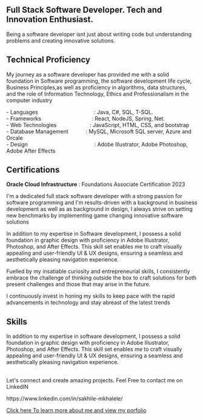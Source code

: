 <h2>Full Stack Software Developer. Tech and Innovation Enthusiast.</h2>

<p>
    Being a software developer isnt just about writing code but understanding problems and creating innovative solutions.
</p>

<p>
    <h2> Technical Proficiency </h2> 
    <p>
    My journey as a software developer has provided me with a solid foundation in Software programming, the software development life cycle, Business Principles,as well as proficiency in algorithms, data structures, and the role of Information Technology, Ethics and Professionalism in the computer industry
    </p>
    - Languages              : Java, C#, SQL, T-SQL.
    <br>
    - Frameworks             : React, NodeJS, Spring, Net.
    <br>
    - Web Technologies       : JavaScript, HTML, CSS, and bootstrap
    <br>
    - Database Management    : MySQL,  Microsoft SQL server, Azure and Orcale
    <br>
   -  Design                 : Adobe Illustrator, Adobe Photoshop, Adobe After Effects
    
</p>

<p>
    
<h2>
    Certifications
</h2>
<p>
    <strong>Oracle Cloud Infrastructure</strong> : Foundations Associate Certification 2023
</p>
    
</p>

<p>
    I'm a dedicated full stack software developer with a strong passion for software programming and I'm results-driven with a background in business development as well as as background in design, I always strive on setting new benchmarks by implementing game changing innovative software solutions
</p>
<p>
    In addition to my expertise in Software development, I possess a solid foundation in graphic design with proficiency in Adobe Illustrator, Photoshop, and After Effects. This skill set enables me to craft visually appealing and user-friendly UI & UX designs, ensuring a seamless and aesthetically pleasing navigation experience.
</p>
<p>
    Fuelled by my insatiable curiosity and entrepreneurial skills, I consistently embrace the challenge of thinking outside the box to craft solutions for both present challenges and those that may arise in the future.
</p>




<p>I continuously invest in honing my skills to keep pace with the rapid advancements in technology and stay abreast of the latest trends</p>


<p>
    <h2>Skills</h2>
    <p>
        In addition to my expertise in software development, I possess a solid foundation in graphic design with proficiency in Adobe Illustrator, Photoshop, and After Effects. This skill set enables me to craft
        visually appealing and user-friendly UI & UX designs, ensuring a seamless and aesthetically pleasing navigation experience.
</p>
</p>

<p><br>Let's connect and create amazing projects. Feel Free to contact me on  LinkedIN </p>
  https://www.linkedin.com/in/sakhile-mkhalele/
<p><a href="https://sakhilemkhalele.pages.dev/" target="blank_"> Click here To learn more about me and view my porfolio</a></p>

<!---
SakhileM17/SakhileM17 is a ✨ special ✨ repository because its `README.md` (this file) appears on your GitHub profile.
You can click the Preview link to take a look at your changes.
--->
